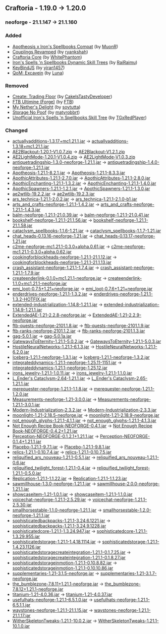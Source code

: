 ## Craftoria - 1.19.0 -> 1.20.0

### neoforge - 21.1.147 -> 21.1.160

### Added

  * [Apotheosis x Iron's Spellbooks Compat](https://www.curseforge.com/minecraft/mc-mods/apotheosis-x-irons-spellbooks-compat) (by [MuonR](https://www.curseforge.com/members/MuonR/projects))
  * [Couplings Revamped](https://www.curseforge.com/minecraft/mc-mods/couplings-revamped) (by [ryankshah](https://www.curseforge.com/members/ryankshah/projects))
  * [Craftoria Core](https://www.curseforge.com/minecraft/mc-mods/craftoria-core) (by [WhitePhantom](https://www.curseforge.com/members/WhitePhantom/projects))
  * [Iron's Spells 'n Spellbooks Dynamic Skill Trees](https://www.curseforge.com/minecraft/mc-mods/irons-spells-n-spellbooks-dynamic-skill-trees) (by [RaiRaimu](https://www.curseforge.com/members/RaiRaimu/projects))
  * [KeyBindJS](https://www.curseforge.com/minecraft/mc-mods/keybindjs) (by [yiran1457](https://www.curseforge.com/members/yiran1457/projects))
  * [QoM: Excavein](https://www.curseforge.com/minecraft/mc-mods/excavein) (by [Luna](https://www.curseforge.com/members/Luna/projects))

### Removed

  * [Create: Trading Floor](https://www.curseforge.com/minecraft/mc-mods/create-trading-floor) (by [CakeIsTastyDeveloper](https://www.curseforge.com/members/CakeIsTastyDeveloper/projects))
  * [FTB Ultimine (Forge)](https://www.curseforge.com/minecraft/mc-mods/ftb-ultimine-forge) (by [FTB](https://www.curseforge.com/members/FTB/projects))
  * [My Nether's Delight](https://www.curseforge.com/minecraft/mc-mods/my-nethers-delight) (by [soytutta](https://www.curseforge.com/members/soytutta/projects))
  * [Storage No Poof](https://www.curseforge.com/minecraft/mc-mods/storage-no-poof) (by [matyrobbrt](https://www.curseforge.com/members/matyrobbrt/projects))
  * [Unofficial Iron's Spells 'n Spellbooks Skill Tree](https://www.curseforge.com/minecraft/mc-mods/unofficial-irons-spells-n-spellbooks-skill-tree) (by [TGxRedPlayer](https://www.curseforge.com/members/TGxRedPlayer/projects))

### Changed

  * [actuallyadditions-1.3.17+mc1.21.1.jar](https://www.curseforge.com/minecraft/mc-mods/actually-additions/files/6329770) -> [actuallyadditions-1.3.18+mc1.21.1.jar](https://www.curseforge.com/minecraft/mc-mods/actually-additions/files/6429284)
  * [AE2Blackout-1.20.1-V1.0.7.zip](https://www.curseforge.com/minecraft/texture-packs/ae2-blackout/files/6403500) -> [AE2Blackout-V1.2.1.zip](https://www.curseforge.com/minecraft/texture-packs/ae2-blackout/files/6331830)
  * [AE2LightMode-1.20.1-V1.0.4.zip](https://www.curseforge.com/minecraft/texture-packs/ae2-light-mode/files/6403590) -> [AE2LightMode-V1.0.3.zip](https://www.curseforge.com/minecraft/texture-packs/ae2-light-mode/files/5767780)
  * [antiquetradingship-1.3.0-neoforge-1.21.1.jar](https://www.curseforge.com/minecraft/mc-mods/antique-trading-ship/files/5755400) -> [antiquetradingship-1.4.0-neoforge-1.21.1.jar](https://www.curseforge.com/minecraft/mc-mods/antique-trading-ship/files/6445160)
  * [Apotheosis-1.21.1-8.2.1.jar](https://www.curseforge.com/minecraft/mc-mods/apotheosis/files/6302343) -> [Apotheosis-1.21.1-8.3.3.jar](https://www.curseforge.com/minecraft/mc-mods/apotheosis/files/6446908)
  * [ApothicAttributes-1.21.1-2.7.0.jar](https://www.curseforge.com/minecraft/mc-mods/apothic-attributes/files/6302334) -> [ApothicAttributes-1.21.1-2.8.0.jar](https://www.curseforge.com/minecraft/mc-mods/apothic-attributes/files/6430300)
  * [ApothicEnchanting-1.21.1-1.3.2.jar](https://www.curseforge.com/minecraft/mc-mods/apothic-enchanting/files/6084297) -> [ApothicEnchanting-1.21.1-1.4.0.jar](https://www.curseforge.com/minecraft/mc-mods/apothic-enchanting/files/6430297)
  * [ApothicSpawners-1.21.1-1.2.1.jar](https://www.curseforge.com/minecraft/mc-mods/apothic-spawners/files/6148923) -> [ApothicSpawners-1.21.1-1.3.0.jar](https://www.curseforge.com/minecraft/mc-mods/apothic-spawners/files/6430294)
  * [ae2wtlib-19.2.2.jar](https://www.curseforge.com/minecraft/mc-mods/applied-energistics-2-wireless-terminals/files/6285361) -> [ae2wtlib-19.2.3.jar](https://www.curseforge.com/minecraft/mc-mods/applied-energistics-2-wireless-terminals/files/6437277)
  * [ars_technica-1.21.1-2.0.2.jar](https://www.curseforge.com/minecraft/mc-mods/ars-technica/files/6421517) -> [ars_technica-1.21.1-2.1.0-b1.jar](https://www.curseforge.com/minecraft/mc-mods/ars-technica/files/6439892)
  * [arts_and_crafts-neoforge-1.21.1-1.4.2.jar](https://www.curseforge.com/minecraft/mc-mods/artsandcrafts/files/6373682) -> [arts_and_crafts-neoforge-1.21.1-1.4.3.jar](https://www.curseforge.com/minecraft/mc-mods/artsandcrafts/files/6423045)
  * [balm-neoforge-1.21.1-21.0.39.jar](https://www.curseforge.com/minecraft/mc-mods/balm/files/6414154) -> [balm-neoforge-1.21.1-21.0.41.jar](https://www.curseforge.com/minecraft/mc-mods/balm/files/6447094)
  * [bookshelf-neoforge-1.21.1-21.1.56.jar](https://www.curseforge.com/minecraft/mc-mods/bookshelf/files/6417326) -> [bookshelf-neoforge-1.21.1-21.1.58.jar](https://www.curseforge.com/minecraft/mc-mods/bookshelf/files/6438571)
  * [cataclysm_spellbooks-1.1.6-1.21.jar](https://www.curseforge.com/minecraft/mc-mods/cataclysm-spellbooks/files/6340722) -> [cataclysm_spellbooks-1.1.7-1.21.jar](https://www.curseforge.com/minecraft/mc-mods/cataclysm-spellbooks/files/6427259)
  * [chat_heads-0.13.16-neoforge-1.21.jar](https://www.curseforge.com/minecraft/mc-mods/chat-heads/files/6422215) -> [chat_heads-0.13.17-neoforge-1.21.jar](https://www.curseforge.com/minecraft/mc-mods/chat-heads/files/6424996)
  * [c2me-neoforge-mc1.21.1-0.3.0+alpha.0.61.jar](https://www.curseforge.com/minecraft/mc-mods/c2me/files/6373359) -> [c2me-neoforge-mc1.21.1-0.3.0+alpha.0.62.jar](https://www.curseforge.com/minecraft/mc-mods/c2me/files/6440741)
  * [cookingforblockheads-neoforge-1.21.1-21.1.12.jar](https://www.curseforge.com/minecraft/mc-mods/cooking-for-blockheads/files/6270548) -> [cookingforblockheads-neoforge-1.21.1-21.1.13.jar](https://www.curseforge.com/minecraft/mc-mods/cooking-for-blockheads/files/6446777)
  * [crash_assistant-neoforge-1.21.1-1.7.4.jar](https://www.curseforge.com/minecraft/mc-mods/crash-assistant/files/6420297) -> [crash_assistant-neoforge-1.21.1-1.7.9.jar](https://www.curseforge.com/minecraft/mc-mods/crash-assistant/files/6442292)
  * [createenderlink-0.1.0+mc1.21.1-neoforge.jar](https://www.curseforge.com/minecraft/mc-mods/create-ender-link/files/6407145) -> [createenderlink-1.1.0+mc1.21.1-neoforge.jar](https://www.curseforge.com/minecraft/mc-mods/create-ender-link/files/6442820)
  * [emi_loot-0.7.5+1.21+neoforge.jar](https://www.curseforge.com/minecraft/mc-mods/emi-loot/files/6155842) -> [emi_loot-0.7.6+1.21+neoforge.jar](https://www.curseforge.com/minecraft/mc-mods/emi-loot/files/6449102)
  * [enderdrives-neoforge-1.21.1-1.3.2.jar](https://www.curseforge.com/minecraft/mc-mods/enderdrives/files/6415908) -> [enderdrives-neoforge-1.21.1-1.3.2-HOTFIX.jar](https://www.curseforge.com/minecraft/mc-mods/enderdrives/files/6426178)
  * [extended-industrialization-1.14.8-1.21.1.jar](https://www.curseforge.com/minecraft/mc-mods/extended-industrialization/files/6379725) -> [extended-industrialization-1.14.9-1.21.1.jar](https://www.curseforge.com/minecraft/mc-mods/extended-industrialization/files/6427360)
  * [ExtendedAE-1.21-2.2.8-neoforge.jar](https://www.curseforge.com/minecraft/mc-mods/ex-pattern-provider/files/6394321) -> [ExtendedAE-1.21-2.2.9-neoforge.jar](https://www.curseforge.com/minecraft/mc-mods/ex-pattern-provider/files/6436226)
  * [ftb-quests-neoforge-2101.1.8.jar](https://www.curseforge.com/minecraft/mc-mods/ftb-quests-forge/files/6371007) -> [ftb-quests-neoforge-2101.1.9.jar](https://www.curseforge.com/minecraft/mc-mods/ftb-quests-forge/files/6429142)
  * [ftb-ranks-neoforge-2101.1.2.jar](https://www.curseforge.com/minecraft/mc-mods/ftb-ranks-forge/files/6213933) -> [ftb-ranks-neoforge-2101.1.3.jar](https://www.curseforge.com/minecraft/mc-mods/ftb-ranks-forge/files/6431744)
  * [gag-5.0.1.jar](https://www.curseforge.com/minecraft/mc-mods/gag/files/6133503) -> [gag-5.0.1a.jar](https://www.curseforge.com/minecraft/mc-mods/gag/files/6433427)
  * [GatewaysToEternity-1.21.1-5.0.2.jar](https://www.curseforge.com/minecraft/mc-mods/gateways-to-eternity/files/6021376) -> [GatewaysToEternity-1.21.1-5.0.3.jar](https://www.curseforge.com/minecraft/mc-mods/gateways-to-eternity/files/6430292)
  * [HostileNeuralNetworks-1.21.1-6.1.3.jar](https://www.curseforge.com/minecraft/mc-mods/hostile-neural-networks/files/6078022) -> [HostileNeuralNetworks-1.21.1-6.2.0.jar](https://www.curseforge.com/minecraft/mc-mods/hostile-neural-networks/files/6430289)
  * [Iceberg-1.21.1-neoforge-1.3.1.jar](https://www.curseforge.com/minecraft/mc-mods/iceberg/files/6379432) -> [Iceberg-1.21.1-neoforge-1.3.2.jar](https://www.curseforge.com/minecraft/mc-mods/iceberg/files/6423863)
  * [integrateddynamics-1.21.1-neoforge-1.25.11-1151.jar](https://www.curseforge.com/minecraft/mc-mods/integrated-dynamics/files/6418767) -> [integrateddynamics-1.21.1-neoforge-1.25.12.jar](https://www.curseforge.com/minecraft/mc-mods/integrated-dynamics/files/6444022)
  * [irons_jewelry-1.21.1-1.0.11.jar](https://www.curseforge.com/minecraft/mc-mods/irons-jewelry/files/6333306) -> [irons_jewelry-1.21.1-1.1.0.jar](https://www.curseforge.com/minecraft/mc-mods/irons-jewelry/files/6423705)
  * [L_Ender's Cataclysm-2.64-1.21.1.jar](https://www.curseforge.com/minecraft/mc-mods/lendercataclysm/files/6418824) -> [L_Ender's Cataclysm-2.65-1.21.1.jar](https://www.curseforge.com/minecraft/mc-mods/lendercataclysm/files/6429407)
  * [merequester-neoforge-1.21.1-1.1.8.jar](https://www.curseforge.com/minecraft/mc-mods/merequester/files/5786514) -> [merequester-neoforge-1.21.1-1.2.0.jar](https://www.curseforge.com/minecraft/mc-mods/merequester/files/6436029)
  * [Measurements-neoforge-1.21-3.0.0.jar](https://www.curseforge.com/minecraft/mc-mods/measurements/files/5435858) -> [Measurements-neoforge-1.21.1-3.0.1.jar](https://www.curseforge.com/minecraft/mc-mods/measurements/files/6426556)
  * [Modern-Industrialization-2.3.2.jar](https://www.curseforge.com/minecraft/mc-mods/modern-industrialization/files/6389065) -> [Modern-Industrialization-2.3.3.jar](https://www.curseforge.com/minecraft/mc-mods/modern-industrialization/files/6436548)
  * [moonlight-1.21-2.18.5-neoforge.jar](https://www.curseforge.com/minecraft/mc-mods/selene/files/6391012) -> [moonlight-1.21-2.18.9-neoforge.jar](https://www.curseforge.com/minecraft/mc-mods/selene/files/6441521)
  * [not_enough_glyphs-1.21.1-4.1.1.jar](https://www.curseforge.com/minecraft/mc-mods/not-enough-glyphs/files/6381059) -> [not_enough_glyphs-1.21.1-4.1.3.jar](https://www.curseforge.com/minecraft/mc-mods/not-enough-glyphs/files/6447277)
  * [Not Enough Recipe Book-NEOFORGE-0.4.1.jar](https://www.curseforge.com/minecraft/mc-mods/notenoughrecipebook/files/5632777) -> [Not Enough Recipe Book-NEOFORGE-0.4.2+1.21.jar](https://www.curseforge.com/minecraft/mc-mods/notenoughrecipebook/files/6439340)
  * [Perception-NEOFORGE-0.1.2.1+1.21.1.jar](https://www.curseforge.com/minecraft/mc-mods/perception/files/6067999) -> [Perception-NEOFORGE-0.1.4+1.21.1.jar](https://www.curseforge.com/minecraft/mc-mods/perception/files/6443576)
  * [Placebo-1.21.1-9.7.1.jar](https://www.curseforge.com/minecraft/mc-mods/placebo/files/6337156) -> [Placebo-1.21.1-9.8.1.jar](https://www.curseforge.com/minecraft/mc-mods/placebo/files/6446766)
  * [relics-1.21.1-0.10.7.4.jar](https://www.curseforge.com/minecraft/mc-mods/relics-mod/files/6389006) -> [relics-1.21.1-0.10.7.5.jar](https://www.curseforge.com/minecraft/mc-mods/relics-mod/files/6444603)
  * [reliquified_ars_nouveau-1.21.1-0.5.1.jar](https://www.curseforge.com/minecraft/mc-mods/reliquified-ars-nouveau/files/6408551) -> [reliquified_ars_nouveau-1.21.1-0.6.jar](https://www.curseforge.com/minecraft/mc-mods/reliquified-ars-nouveau/files/6429133)
  * [reliquified_twilight_forest-1.21.1-0.4.jar](https://www.curseforge.com/minecraft/mc-mods/reliquified-twilight-forest/files/6385283) -> [reliquified_twilight_forest-1.21.1-0.5.0.jar](https://www.curseforge.com/minecraft/mc-mods/reliquified-twilight-forest/files/6444984)
  * [Replication-1.21.1-1.1.22.jar](https://www.curseforge.com/minecraft/mc-mods/replication/files/6388264) -> [Replication-1.21.1-1.1.23.jar](https://www.curseforge.com/minecraft/mc-mods/replication/files/6428716)
  * [sawmillhouse-1.3.0-neoforge-1.21.1.jar](https://www.curseforge.com/minecraft/mc-mods/sawmill-house/files/5752067) -> [sawmillhouse-2.0.0-neoforge-1.21.1.jar](https://www.curseforge.com/minecraft/mc-mods/sawmill-house/files/6426625)
  * [showcaseitem-1.21-1.0.1.jar](https://www.curseforge.com/minecraft/mc-mods/showcase-item/files/6099226) -> [showcaseitem-1.21.1-1.1.0.jar](https://www.curseforge.com/minecraft/mc-mods/showcase-item/files/6426184)
  * [voicechat-neoforge-1.21.1-2.5.29.jar](https://www.curseforge.com/minecraft/mc-mods/simple-voice-chat/files/6374621) -> [voicechat-neoforge-1.21.1-2.5.30.jar](https://www.curseforge.com/minecraft/mc-mods/simple-voice-chat/files/6439546)
  * [smallhorsestable-1.1.0-neoforge-1.21.1.jar](https://www.curseforge.com/minecraft/mc-mods/small-horse-stable/files/5683048) -> [smallhorsestable-1.2.0-neoforge-1.21.1.jar](https://www.curseforge.com/minecraft/mc-mods/small-horse-stable/files/6445142)
  * [sophisticatedbackpacks-1.21.1-3.24.6.1221.jar](https://www.curseforge.com/minecraft/mc-mods/sophisticated-backpacks/files/6421638) -> [sophisticatedbackpacks-1.21.1-3.24.9.1228.jar](https://www.curseforge.com/minecraft/mc-mods/sophisticated-backpacks/files/6433568)
  * [sophisticatedcore-1.21.1-1.3.24.947.jar](https://www.curseforge.com/minecraft/mc-mods/sophisticated-core/files/6420033) -> [sophisticatedcore-1.21.1-1.3.29.955.jar](https://www.curseforge.com/minecraft/mc-mods/sophisticated-core/files/6443537)
  * [sophisticatedstorage-1.21.1-1.4.18.1114.jar](https://www.curseforge.com/minecraft/mc-mods/sophisticated-storage/files/6420321) -> [sophisticatedstorage-1.21.1-1.4.23.1126.jar](https://www.curseforge.com/minecraft/mc-mods/sophisticated-storage/files/6444445)
  * [sophisticatedstoragecreateintegration-1.21.1-0.1.7.25.jar](https://www.curseforge.com/minecraft/mc-mods/sophisticated-storage-create-integration/files/6399194) -> [sophisticatedstoragecreateintegration-1.21.1-0.1.8.27.jar](https://www.curseforge.com/minecraft/mc-mods/sophisticated-storage-create-integration/files/6429439)
  * [sophisticatedstorageinmotion-1.21.1-0.10.8.82.jar](https://www.curseforge.com/minecraft/mc-mods/sophisticated-storage-in-motion/files/6410913) -> [sophisticatedstorageinmotion-1.21.1-0.10.10.86.jar](https://www.curseforge.com/minecraft/mc-mods/sophisticated-storage-in-motion/files/6443550)
  * [supplementaries-1.21-3.1.5-neoforge.jar](https://www.curseforge.com/minecraft/mc-mods/supplementaries/files/6419508) -> [supplementaries-1.21-3.1.7-neoforge.jar](https://www.curseforge.com/minecraft/mc-mods/supplementaries/files/6428560)
  * [the_bumblezone-7.8.11+1.21.1-neoforge.jar](https://www.curseforge.com/minecraft/mc-mods/the-bumblezone-forge/files/6401365) -> [the_bumblezone-7.8.12+1.21.1-neoforge.jar](https://www.curseforge.com/minecraft/mc-mods/the-bumblezone-forge/files/6444084)
  * [titanium-1.21-4.0.36.jar](https://www.curseforge.com/minecraft/mc-mods/titanium/files/6337206) -> [titanium-1.21-4.0.37.jar](https://www.curseforge.com/minecraft/mc-mods/titanium/files/6443608)
  * [usefulhats-neoforge-1.21.1-6.5.1.0.jar](https://www.curseforge.com/minecraft/mc-mods/useful-hats/files/5815062) -> [usefulhats-neoforge-1.21.1-6.5.1.1.jar](https://www.curseforge.com/minecraft/mc-mods/useful-hats/files/6447027)
  * [waystones-neoforge-1.21.1-21.1.15.jar](https://www.curseforge.com/minecraft/mc-mods/waystones/files/6414178) -> [waystones-neoforge-1.21.1-21.1.17.jar](https://www.curseforge.com/minecraft/mc-mods/waystones/files/6447115)
  * [WitherSkeletonTweaks-1.21.1-10.0.2.jar](https://www.curseforge.com/minecraft/mc-mods/wither-skeleton-tweaks/files/5638403) -> [WitherSkeletonTweaks-1.21.1-10.1.0.jar](https://www.curseforge.com/minecraft/mc-mods/wither-skeleton-tweaks/files/6428057)

